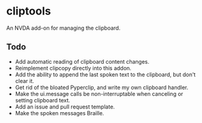 # cliptools

An NVDA add-on for managing the clipboard.

## Todo

* Add automatic reading of clipboard content changes.
* Reimplement clipcopy directly into this addon.
* Add the ability to append the last spoken text to the clipboard, but don't clear it.
* Get rid of the bloated Pyperclip, and write my own clipboard handler.
* Make the ui.message calls be non-interruptable when canceling or setting clipboard text.
* Add an issue and pull request template.
* Make the spoken messages Braille.
